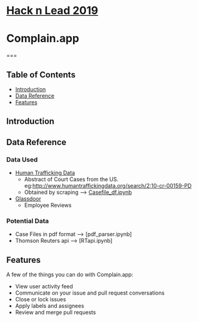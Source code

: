 # [Hack n Lead 2019](https://womenplusplus.ch/hacknlead)

# Complain.app
===

## Table of Contents

- [Introduction](#introduction)
- [Data Reference](#features)
- [Features](#features)


## Introduction


## Data Reference

### Data Used
- [Human Trafficking Data](http://www.humantraffickingdata.org/search?no_results=1)
	* Abstract of Court Cases from the US. eg:http://www.humantraffickingdata.org/search/2:10-cr-00159-PD
	* Obtained by scraping --> [Casefile_df.ipynb](https://github.com/maffka123/hack-n-lead2019/blob/master/Data_Mining/Casefile_df.ipynb)
- [Glassdoor](https://www.glassdoor.co.uk/index.htm)
	* Employee Reviews

### Potential Data
- Case Files in pdf format --> [pdf_parser.ipynb]
- Thomson Reuters api --> [RTapi.ipynb]

## 

## Features

A few of the things you can do with Complain.app:

* View user activity feed
* Communicate on your issue and pull request conversations
* Close or lock issues
* Apply labels and assignees
* Review and merge pull requests


